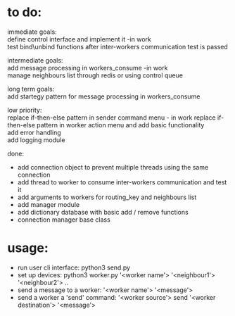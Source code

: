 # to do:


immediate goals:  
define control interface and implement it -in work     
test bind\unbind functions after inter-workers communication test is passed  

intermediate goals:  
add message processing in workers_consume  -in work  
manage neighbours list through redis or using control queue  

long term goals:  
add startegy pattern for message processing in workers_consume  

low priority:  
replace if-then-else pattern in sender command menu  - in work
replace if-then-else pattern in worker action menu and add basic functionality  
add error handling  
add logging module  


done:  

* add connection object to prevent multiple threads using the same connection  
* add thread to worker to consume inter-workers communication and test it 
* add arguments to workers for routing_key and neighbours list  
* add manager module
* add dictionary database with basic add / remove functions
* connection manager base class  


# usage:  

* run user cli interface: python3 send.py  
* set up devices: python3 worker.py '<worker name'> '<neighbour1'> '<neighbour2'> ..  
* send a message to a worker: '<worker name'> '<message'>  
* send a worker a 'send' command: '<worker source'> send '<worker destination'> '<message'>

